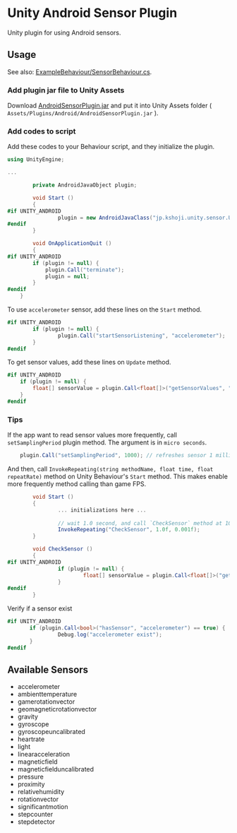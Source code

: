 Unity Android Sensor Plugin
====

Unity plugin for using Android sensors.

Usage
----

See also: [ExampleBehaviour/SensorBehaviour.cs](ExampleBehaviour/SensorBehaviour.cs).

### Add plugin jar file to Unity Assets
Download [AndroidSensorPlugin.jar](library/release/AndroidSensorPlugin.jar) and put it into Unity Assets folder ( `Assets/Plugins/Android/AndroidSensorPlugin.jar` ).

### Add codes to script
Add these codes to your Behaviour script, and they initialize the plugin.
```c#
using UnityEngine;

...

        private AndroidJavaObject plugin;

        void Start ()
        {
#if UNITY_ANDROID
                plugin = new AndroidJavaClass("jp.kshoji.unity.sensor.UnitySensorPlugin").CallStatic<AndroidJavaObject>("getInstance");
#endif
        }

        void OnApplicationQuit ()
        {
#if UNITY_ANDROID
		if (plugin != null) {
			plugin.Call("terminate");
			plugin = null;
		}
#endif
	}
```

To use `accelerometer` sensor, add these lines on the `Start` method.
```c#
#if UNITY_ANDROID
        if (plugin != null) {
                plugin.Call("startSensorListening", "accelerometer");
        }
#endif
```

To get sensor values, add these lines on `Update` method.
```c#
#if UNITY_ANDROID
	if (plugin != null) {
		float[] sensorValue = plugin.Call<float[]>("getSensorValues", "accelerometer");
	}
#endif
```

### Tips
If the app want to read sensor values more frequently, call `setSamplingPeriod` plugin method.
The argument is in `micro seconds`.

```c#
	plugin.Call("setSamplingPeriod", 1000); // refreshes sensor 1 milli second each
```

And then, call `InvokeRepeating(string methodName, float time, float repeatRate)` method on Unity Behaviour's `Start` method.
This makes enable more frequently method calling than game FPS.

```c#
        void Start ()
        {
                ... initializations here ...
                
                // wait 1.0 second, and call `CheckSensor` method at 1000Hz (1/0.001 Hz)
                InvokeRepeating("CheckSensor", 1.0f, 0.001f);
        }

        void CheckSensor ()
        {
#if UNITY_ANDROID
                if (plugin != null) {
                        float[] sensorValue = plugin.Call<float[]>("getSensorValues", "accelerometer");
                }
#endif
        }
```

Verify if a sensor exist
```c#
#if UNITY_ANDROID
       if (plugin.Call<bool>("hasSensor", "accelerometer") == true) {
                Debug.log("accelerometer exist");
       }
#endif
```

Available Sensors
----
* accelerometer
* ambienttemperature
* gamerotationvector
* geomagneticrotationvector
* gravity
* gyroscope
* gyroscopeuncalibrated
* heartrate
* light
* linearacceleration
* magneticfield
* magneticfielduncalibrated
* pressure
* proximity
* relativehumidity
* rotationvector
* significantmotion
* stepcounter
* stepdetector
